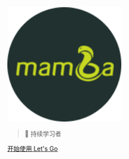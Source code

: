 <!-- _coverpage.md -->
<html>
<img src="./static/image/logo.png" width="260px" height="260px">
<div style="display: flex; align-content:center; justify-content: center;">


</div>
</html>

> :100:
> 持续学习者


[开始使用 Let's Go](/README.md)